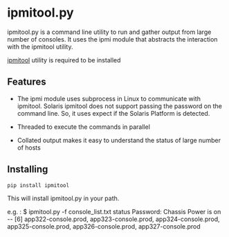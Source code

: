 # ipmitool.py

ipmitool.py is a command line utility to run and gather output from
large number of consoles. It uses the ipmi module that abstracts
the interaction with the ipmitool utility.

[ipmitool](http://ipmitool.sourceforge.net) utility is required to be installed

## Features

- The ipmi module uses subprocess in Linux to communicate with ipmitool.
Solaris ipmitool does not support passing the password on the command line. So, it 
uses expect if the Solaris Platform is detected.

- Threaded to execute the commands in parallel

- Collated output makes it easy to understand the status of large number of hosts

## Installing

    pip install ipmitool
    
This will install ipmitool.py in your path.

e.g. :
    $ ipmitool.py -f console_list.txt status
    Password: 
    Chassis Power is on -- [6] app322-console.prod, app323-console.prod, app324-console.prod, app325-console.prod, app326-console.prod, app327-console.prod
